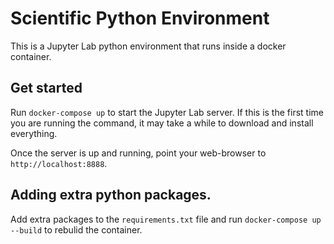 # Scientific Python Environment

This is a Jupyter Lab python environment that runs inside a docker container.

## Get started

Run `docker-compose up` to start the Jupyter Lab server. If this is the first
time you are running the command, it may take a while to download and install
everything.

Once the server is up and running, point your web-browser to
`http://localhost:8888`.


## Adding extra python packages.

Add extra packages to the `requirements.txt` file and run
`docker-compose up --build` to rebulid the container.
